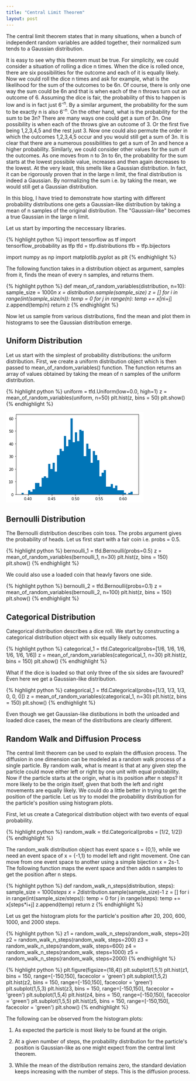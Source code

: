 ```yaml
---
title: "Central Limit Theorem"
layout: post
---
```


The central limit theorem states that in many situations, when a bunch of independent random variables are added together, their normalized sum tends to a Gaussian distribution.

It is easy to see why this theorem must be true. For simplicity, we could consider a situation of rolling a dice n times. When the dice is rolled once, there are six possibilities for the outcome and each of it is equally likely. Now we could roll the dice n times and ask for example, what is the likelihood for the sum of the outcomes to be 6n. Of course, there is only one way the sum could be 6n and that is when each of the n throws turn out an outcome of 6. Assuming the dice is fair, the probability of this to happen is low and is in fact just 6<sup>-n</sup>. By a similar argument, the probability for the sum to be exactly n is also 6<sup>-n</sup>. On the other hand, what is the probability for the sum to be 3n? There are many ways one could get a sum of 3n. One possibility is when each of the throws give an outcome of 3. Or the first five being 1,2,3,4,5 and the rest just 3. Now one could also permute the order in which the outcomes 1,2,3,4,5 occur and you would still get a sum of 3n. It is clear that there are a numerous possibilities to get a sum of 3n and hence a higher probability. Similarly, we could consider other values for the sum of the outcomes. As one moves from n to 3n to 6n, the probability for the sum starts at the lowest possibile value, increases and then again decreases to the lowest. At the very least, this smells like a Gaussian distribution. In fact, it can be rigorously proven that in the large n limit, the final distribution is indeed a Gaussian. By normalizing the sum i.e. by taking the mean, we would still get a Gaussian distribution.

In this blog, I have tried to demonstrate how starting with different probability distributions one gets a Gaussian-like distribution by taking a mean of n samples of the original distribution. The "Gaussian-like" becomes a true Gaussian in the large n limit.

Let us start by importing the neccessary libraries.

{% highlight python %}
import tensorflow as tf
import tensorflow_probability as tfp
tfd = tfp.distributions
tfb = tfp.bijectors

import numpy as np
import matplotlib.pyplot as plt
{% endhighlight %}

The following function takes in a distribution object as argument, samples from it, finds the mean of every n samples, and returns them.

{% highlight python %}
def mean_of_random_variables(distribution, n=10):
    sample_size = 1000*n
    x = distribution.sample(sample_size)
    z = []
    for i in range(int(sample_size/n)):
        temp = 0
        for j in range(n):
            temp += x[n*i+j]
        z.append(temp/n)
    return z
{% endhighlight %}    

Now let us sample from various distributions, find the mean and plot them in histograms to see the Gaussian distribution emerge.

## Uniform Distribution
Let us start with the simplest of probability distributions: the uniform distribution. First, we create a uniform distribution object which is then passed to mean_of_random_variables() function. The function returns an array of values obtained by taking the mean of n samples of the uniform distribution.

{% highlight python %}
uniform = tfd.Uniform(low=0.0, high=1)
z = mean_of_random_variables(uniform, n=50)
plt.hist(z, bins = 50)
plt.show()
{% endhighlight %}

![first](/assets/first.png)

## Bernoulli Distribution
The Bernoulli distribution describes coin toss. The probs argument gives the probability of heads. Let us first start with a fair coin i.e. probs = 0.5.

{% highlight python %}
bernoulli_1 = tfd.Bernoulli(probs=0.5)
z = mean_of_random_variables(bernoulli_1, n=30)
plt.hist(z, bins = 150)
plt.show()
{% endhighlight %}

We could also use a loaded coin that heavly favors one side.

{% highlight python %}
bernoulli_2 = tfd.Bernoulli(probs=0.1)
z = mean_of_random_variables(bernoulli_2, n=100)
plt.hist(z, bins = 150)
plt.show()
{% endhighlight %}

## Categorical Distribution
Categorical distribution describes a dice roll. We start by constructing a categorical distribution object with six equally likely outcomes.

{% highlight python %}
categorical_1 = tfd.Categorical(probs=[1/6, 1/6, 1/6, 1/6, 1/6, 1/6])
z = mean_of_random_variables(categorical_1, n=30)
plt.hist(z, bins = 150)
plt.show()
{% endhighlight %}

What if the dice is loaded so that only three of the six sides are favoured? Even here we get a Gaussian-like distribution.

{% highlight python %}
categorical_1 = tfd.Categorical(probs=[1/3, 1/3, 1/3, 0, 0, 0])
z = mean_of_random_variables(categorical_1, n=30)
plt.hist(z, bins = 150)
plt.show()
{% endhighlight %}

Even though we get Gaussian-like distibutions in both the unloaded and loaded dice cases, the mean of the distributions are clearly different.

## Random Walk and Diffusion Process

The central limit theorem can be used to explain the diffusion process. The diffusion in one dimension can be modeled as a random walk process of a single particle. By random walk, what is meant is that at any given step the particle could move either left or right by one unit with equal probability. Now if the particle starts at the origin, what is its position after n steps? It more likely to be the origin itself, given that both the left and right movements are equally likely. We could do a little better in trying to get the position of the particle. Let us try to model the probability distribution for the particle's position using histogram plots.

First, let us create a Categorical distribution object with two events of equal probability.

{% highlight python %}
random_walk = tfd.Categorical(probs = [1/2, 1/2])
{% endhighlight %}

The random_walk distribution object has event space s = {0,1}, while we need an event space of x = {-1,1} to model left and right movement. One can move from one event space to another using a simple bijection x = 2s-1. The following function maps the event space and then adds n samples to get the position after n steps.

{% highlight python %}
def random_walk_n_steps(distribution, steps):
    sample_size = 1000*steps
    x = 2*distribution.sample(sample_size)-1
    z = []
    for i in range(int(sample_size/steps)):
        temp = 0
        for j in range(steps):
            temp += x[steps*i+j]
        z.append(temp)
    return z
{% endhighlight %}

Let us get the histogram plots for the particle's position after 20, 200, 600, 1000, and 2000 steps.

{% highlight python %}
z1 = random_walk_n_steps(random_walk, steps=20)
z2 = random_walk_n_steps(random_walk, steps=200)
z3 = random_walk_n_steps(random_walk, steps=600)
z4 = random_walk_n_steps(random_walk, steps=1000)
z5 = random_walk_n_steps(random_walk, steps=2000)
{% endhighlight %}

{% highlight python %}
plt.figure(figsize=(18,4))
plt.subplot(1,5,1)
plt.hist(z1, bins = 150, range=[-150,150], facecolor = 'green')
plt.subplot(1,5,2)
plt.hist(z2, bins = 150, range=[-150,150], facecolor = 'green')
plt.subplot(1,5,3)
plt.hist(z3, bins = 150, range=[-150,150], facecolor = 'green')
plt.subplot(1,5,4)
plt.hist(z4, bins = 150, range=[-150,150], facecolor = 'green')
plt.subplot(1,5,5)
plt.hist(z5, bins = 150, range=[-150,150], facecolor = 'green')
plt.show()
{% endhighlight %}

The following can be observed from the histogram plots:

1) As expected the particle is most likely to be found at the origin.

2) At a given number of steps, the probability distribution for the particle's position is Gaussian-like as one might expect from the central limit theorem.

3) While the mean of the distribution remains zero, the standard deviation keeps increasing with the number of steps. This is the diffusion process.

